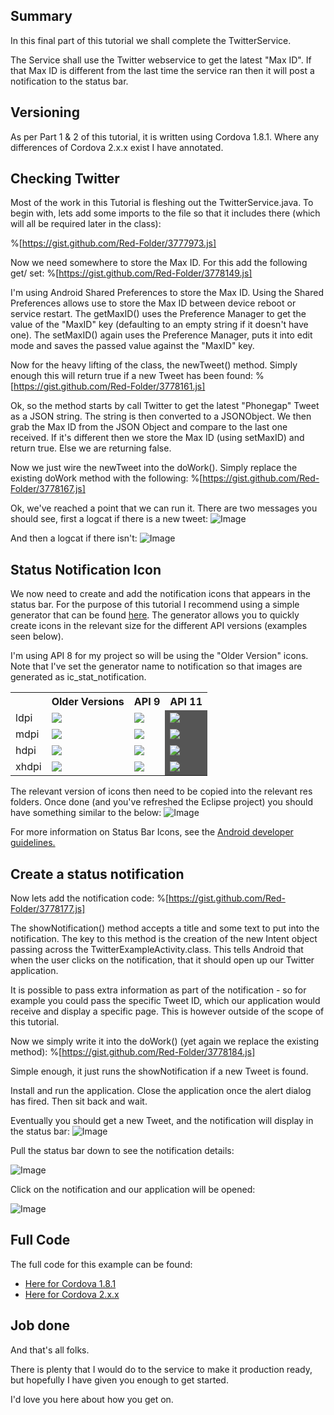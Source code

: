 ## Summary
In this final part of this tutorial we shall complete the TwitterService.

The Service shall use the Twitter webservice to get the latest "Max ID".  If that Max ID is different from the last time the service ran then it will post a notification to the status bar.

## Versioning
As per Part 1 &amp; 2 of this tutorial, it is written using Cordova 1.8.1.  Where any differences of Cordova 2.x.x exist I have annotated.

## Checking Twitter 
Most of the work in this Tutorial is fleshing out the TwitterService.java.  To begin with, lets add some imports to the file so that it includes there (which will all be required later in the class):

%[https://gist.github.com/Red-Folder/3777973.js] 

Now we need somewhere to store the Max ID.  For this add the following get/ set:
%[https://gist.github.com/Red-Folder/3778149.js]

I'm using Android Shared Preferences to store the Max ID.  Using the Shared Preferences allows use to store the Max ID between device reboot or service restart.  The getMaxID() uses the Preference Manager to get the value of the "MaxID" key (defaulting to an empty string if it doesn't have one).  The setMaxID() again uses the Preference Manager, puts it into edit mode and saves the passed value against the "MaxID" key. 

Now for the heavy lifting of the class, the newTweet() method.  Simply enough this will return true if a new Tweet has been found:
%[https://gist.github.com/Red-Folder/3778161.js] 

Ok, so the method starts by call Twitter to get the latest "Phonegap" Tweet as a JSON string.  The string is then converted to a JSONObject.  We then grab the Max ID from the JSON Object and compare to the last one received.  If it's different then we store the Max ID (using setMaxID) and return true.  Else we are returning false.

Now we just wire the newTweet into the doWork().  Simply replace the existing doWork method with the following:
%[https://gist.github.com/Red-Folder/3778167.js] 

Ok, we've reached a point that we can run it.  There are two messages you should see, first a logcat if there is  a new tweet:
![Image](/media/blog/phonegap-service-tutorial-part-3/image2.png)

And then a logcat if there isn't:
![Image](/media/blog/phonegap-service-tutorial-part-3/image3.png)

## Status Notification Icon 
We now need to create and add the notification icons that appears in the status bar.  For the purpose of this tutorial I recommend using a simple generator that can be found [here](http://android-ui-utils.googlecode.com/hg/asset-studio/dist/icons-notification.html#source.type=text&amp;source.space.trim=1&amp;source.space.pad=0&amp;source.text.text=RF&amp;source.text.font=Courier%20New&amp;shape=square&amp;name=notification).  The generator allows you to quickly create icons in the relevant size for the different API versions (examples seen below).

I'm using API 8 for my project so will be using the "Older Version" icons.  Note that I've set the generator name to notification so that images are generated as ic_stat_notification.

<table>
	<tr>
		<th/>
		<th>Older Versions</th>
		<th>API 9</th>
		<th>API 11</th>
	</tr>
	<tr>
		<td>ldpi</td>
		<td><img src="/media/blog/phonegap-service-tutorial-part-3/ic_stat_notification-255Bldpi-255D.png"/></td>
		<td><img src="/media/blog/phonegap-service-tutorial-part-3/ic_stat_notification-255Bldpi-v9-255D.png"/></td>
		<td style="background-color: #555555;"><img src="/media/blog/phonegap-service-tutorial-part-3/ic_stat_notification-255Bldpi-v11-255D.png"/></td>
	</tr>
	<tr>
		<td>mdpi</td>
		<td><img src="/media/blog/phonegap-service-tutorial-part-3/ic_stat_notification-255Bmdpi-255D.png"/></td>
		<td><img src="/media/blog/phonegap-service-tutorial-part-3/ic_stat_notification-255Bmdpi-v9-255D.png"/></td>
		<td style="background-color: #555555;"><img src="/media/blog/phonegap-service-tutorial-part-3/ic_stat_notification-255Bmpdi-v11-255D.png"/></td>
	</tr>
	<tr>
		<td>hdpi</td>
		<td><img src="/media/blog/phonegap-service-tutorial-part-3/ic_stat_notification-255Bhdpi-255D.png"/></td>
		<td><img src="/media/blog/phonegap-service-tutorial-part-3/ic_stat_notification-255Bhdpi-v9-255D.png"/></td>
		<td style="background-color: #555555;"><img src="/media/blog/phonegap-service-tutorial-part-3/ic_stat_notification-255Bhdpi-v11-255D.png"/></td>
	</tr>
	<tr>
		<td>xhdpi</td>
		<td><img src="/media/blog/phonegap-service-tutorial-part-3/ic_stat_notification-255Bxhdpi-255D.png"/></td>
		<td><img src="/media/blog/phonegap-service-tutorial-part-3/ic_stat_notification-255Bxhdpi-v9-255D.png"/></td>
		<td style="background-color: #555555;"><img src="/media/blog/phonegap-service-tutorial-part-3/ic_stat_notification-255Bxhdpi-v11-255D.png"/></td>
	</tr>
</table>

The relevant version of icons then need to be copied into the relevant res folders.  Once done (and you've refreshed the Eclipse project) you should have something similar to the below:
![Image](/media/blog/phonegap-service-tutorial-part-3/image1.png)

For more information on Status Bar Icons, see the [Android developer guidelines.](http://developer.android.com/guide/practices/ui_guidelines/icon_design_status_bar.html)

## Create a status notification 
Now lets add the notification code:
%[https://gist.github.com/Red-Folder/3778177.js] 

The showNotification() method accepts a title and some text to put into the notification.  The key to this method is the creation of the new Intent object passing across the TwitterExampleActivity.class.  This tells Android that when the user clicks on the notification, that it should open up our Twitter application.

It is possible to pass extra information as part of the notification - so for example you could pass the specific Tweet ID, which our application would receive and display a specific page.  This is however outside of the scope of this tutorial.

Now we simply write it into the doWork() (yet again we replace the existing method):
%[https://gist.github.com/Red-Folder/3778184.js] 

Simple enough, it just runs the showNotification if a new Tweet is found.

Install and run the application.  Close the application once the alert dialog has fired.  Then sit back and wait.

Eventually you should get a new Tweet, and the notification will display in the status bar:
![Image](/media/blog/phonegap-service-tutorial-part-3/image4.png)

Pull the status bar down to see the notification details:

![Image](/media/blog/phonegap-service-tutorial-part-3/image5.png)

Click on the notification and our application will be opened:

![Image](/media/blog/phonegap-service-tutorial-part-3/image6.png)

## Full Code
The full code for this example can be found:

* [Here for Cordova 1.8.1](https://github.com/Red-Folder/phonegap-samples/tree/master/1.8.1/TwitterExample)
* [Here for Cordova 2.x.x](https://github.com/Red-Folder/phonegap-samples/tree/master/2.0.0/TwitterExample)

## Job done
And that's all folks.

There is plenty that I would do to the service to make it production ready, but hopefully I have given you enough to get started.

I'd love you here about how you get on. 
